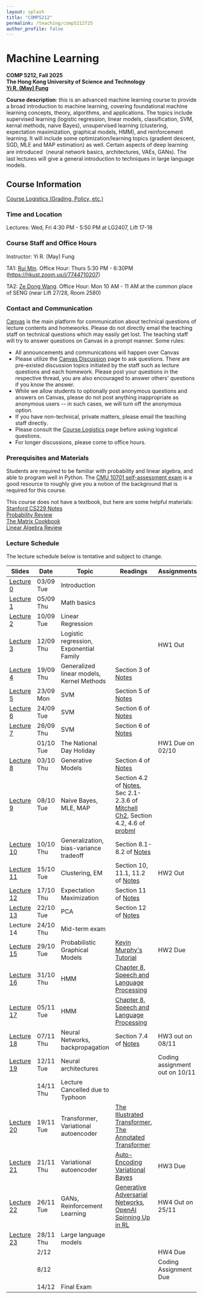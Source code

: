 ```yaml
---
layout: splash
title: "COMP5212"
permalink: /teaching/comp5212f25
author_profile: false
---
```


# Machine Learning

**COMP 5212, Fall 2025**  
**The Hong Kong University of Science and Technology**  
[**Yi R. (May) Fung**](https://mayrfung.github.io)

**Course description**: this is an advanced machine learning course to provide a broad introduction to machine learning, covering foundational machine learning concepts, theory, algorithms, and applications. The topics include supervised learning (logistic regression, linear models, classification, SVM, kernal methods, naive Bayes), unsupervised learning (clustering, expectation maximization, graphical models, HMM), and reinforcement learning. It will include some optimization/learning topics (gradient descent, SGD, MLE and MAP estimation) as well. Certain aspects of deep learning are introduced（neural network basics, architectures, VAEs, GANs). The last lectures will give a general introduction to techniques in large language models.

## Course Information

[Course Logistics (Grading, Policy, etc.)](https://docs.google.com/document/d/13ZRiwV2ui4pxqT-njzqesDbWgWg5QvQihGclnbP355k/edit?usp=sharing)

### Time and Location
Lectures: Wed, Fri 4:30 PM - 5:50 PM at LG2407, Lift 17-18

### Course Staff and Office Hours
Instructor: Yi R. (May) Fung

TA1: [Rui Min](https://rmin2000.github.io/). Office Hour: Thurs 5:30 PM - 6:30PM (https://hkust.zoom.us/j/7744710207)

TA2: [Ze Dong Wang](https://jacky1128.github.io/). Office Hour: Mon 10 AM - 11 AM at the common place of SENG (near Lift 27/28, Room 2580)

### Contact and Communication
[Canvas](https://canvas.ust.hk/courses/64686) is the main platform for communication about technical questions of lecture contents and homeworks. Please do not directly email the teaching staff on technical questions which may easily get lost. The teaching staff will try to answer questions on Canvas in a prompt manner. Some rules:

* All announcements and communications will happen over Canvas
* Please utilize the [Canvas Discussion](https://canvas.ust.hk/courses/64686/discussion_topics) page to ask questions. There are pre-existed discussion topics initiated by the staff such as lecture questions and each homework. Please post your questions in the respective thread, you are also encouraged to answer others' questions if you know the answer.
* While we allow students to optionally post anonymous questions and answers on Canvas, please do not post anything inappropriate as anonymous users -- in such cases, we will turn off the anonymous option.  
* If you have non-technical, private matters, please email the teaching staff directly.
* Please consult the [Course Logistics](https://docs.google.com/document/d/13ZRiwV2ui4pxqT-njzqesDbWgWg5QvQihGclnbP355k/edit?usp=sharing) page before asking logistical questions.
* For longer discussions, please come to office hours.

### Prerequisites and Materials
Students are required to be familiar with probability and linear algebra, and able to program well in Python. The [CMU 10701 self-assessment exam](https://www.cs.cmu.edu/~aarti/Class/10701_Spring23/Intro_ML_Self_Evaluation_new.pdf) is a good resource to roughly give you a notion of the background that is required for this course.

This course does not have a textbook, but here are some helpful materials:  
[Stanford CS229 Notes](https://cs229.stanford.edu/main_notes.pdf)  
[Probability Review](http://www.cs.cmu.edu/~aarti/Class/10701/recitation/prob_review.pdf)  
[The Matrix Cookbook](https://www.math.uwaterloo.ca/~hwolkowi/matrixcookbook.pdf)  
[Linear Algebra Review](http://www.cs.cmu.edu/~zkolter/course/15-884/linalg-review.pdf)  



### Lecture Schedule
The lecture schedule below is tentative and subject to change.

| Slides     | Date      | Topic                                     | Readings | Assignments |
|------------|-----------|-------------------------------------------|----------|-------------|
| [Lecture 0](https://drive.google.com/file/d/1Lorf8-8zsJI3mld1PVROLOyrbIKMtkqg/view?usp=sharing)  | 03/09 Tue | Introduction                              |          |             |
| [Lecture 1]() | 05/09 Thu | Math basics                               |          |             |
| [Lecture 2]()  | 10/09 Tue | Linear Regression                         |          |             |
| [Lecture 3]()  | 12/09 Thu | Logistic regression, Exponential Family   |          |   HW1 Out          |
| [Lecture 4]()  | 19/09 Thu | Generalized linear models, Kernel Methods | Section 3 of [Notes](https://cs229.stanford.edu/main_notes.pdf) | |
| [Lecture 5]()  | 23/09 Mon | SVM                       | Section 5 of [Notes](https://cs229.stanford.edu/main_notes.pdf) | |
| [Lecture 6]()  | 24/09 Tue | SVM                                       | Section 6 of [Notes](https://cs229.stanford.edu/main_notes.pdf) | |
| [Lecture 7]()  | 26/09 Thu | SVM                                       | Section 6 of [Notes](https://cs229.stanford.edu/main_notes.pdf) | |
|   | 01/10 Tue | The National Day Holiday                                       |  |HW1 Due on 02/10 |
| [Lecture 8]()  | 03/10 Thu | Generative Models                         | Section 4 of [Notes](https://cs229.stanford.edu/main_notes.pdf) | |
| [Lecture 9]()  | 08/10 Tue | Naive Bayes, MLE, MAP                     | Section 4.2 of [Notes](https://cs229.stanford.edu/main_notes.pdf), Sec 2.1-2.3.6 of [Mitchell Ch2](/teaching/comp5212s24/Joint_MLE_MAP.pdf), Section 4.2, 4.6 of [probml](https://probml.github.io/pml-book/book1.html) | |
| [Lecture 10]()  | 10/10 Thu | Generalization, bias-variance tradeoff    | Section 8.1-8.2 of [Notes](https://cs229.stanford.edu/main_notes.pdf) | |
| [Lecture 11]()  | 15/10 Tue | Clustering, EM                            | Section 10, 11.1, 11.2 of [Notes](https://cs229.stanford.edu/main_notes.pdf) | HW2 Out |
| [Lecture 12]()  | 17/10 Thu | Expectation Maximization                  | Section 11 of [Notes](https://cs229.stanford.edu/main_notes.pdf) | |
| [Lecture 13]()  | 22/10 Tue | PCA                                       | Section 12 of [Notes](https://cs229.stanford.edu/main_notes.pdf) | |
| Lecture 14 | 24/10 Thu | Mid-term exam                             |          |             |
| [Lecture 15]()  | 29/10 Tue | Probabilistic Graphical Models            | [Kevin Murphy's Tutorial](https://www.cs.ubc.ca/%7Emurphyk/Bayes/bayes.html) | HW2 Due |
| [Lecture 16]()  | 31/10 Thu | HMM                                       | [Chapter 8, Speech and Language Processing](https://web.stanford.edu/~jurafsky/slp3/A.pdf) | |
| [Lecture 17]()  | 05/11 Tue | HMM                                       | [Chapter 8, Speech and Language Processing](https://web.stanford.edu/~jurafsky/slp3/A.pdf) | |
| [Lecture 18]() | 07/11 Thu | Neural Networks, backpropagation          | Section 7.4 of [Notes](https://cs229.stanford.edu/main_notes.pdf) | HW3 out on 08/11 |
| [Lecture 19]()  | 12/11 Tue | Neural architectures                      |          |    Coding assignment out on 10/11        |
|  | 14/11 Thu | Lecture Cancelled due to Typhoon                      |          |            |
| [Lecture 20]()  | 19/11 Tue | Transformer, Variational autoencoder      | [The Illustrated Transformer](http://jalammar.github.io/illustrated-transformer/), [The Annotated Transformer](https://nlp.seas.harvard.edu/2018/04/03/attention.html) | |
| [Lecture 21]() | 21/11 Thu | Variational autoencoder                   | [Auto-Encoding Variational Bayes](https://arxiv.org/abs/1312.6114) |HW3 Due  |
| [Lecture 22]()  | 26/11 Tue | GANs, Reinforcement Learning              | [Generative Adversarial Networks](https://arxiv.org/abs/1406.2661), [OpenAI Spinning Up in RL](https://spinningup.openai.com/en/latest/)  | HW4 Out on 25/11|
| [Lecture 23]() | 28/11 Thu | Large language models              |          |             |
|  | 2/12  |               |          |   HW4 Due          |
|  | 8/12  |               |          |   Coding Assignment Due          |
|  | 14/12  |    Final Exam           |          |             |



